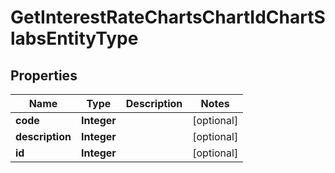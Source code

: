 

# GetInterestRateChartsChartIdChartSlabsEntityType


## Properties

| Name | Type | Description | Notes |
|------------ | ------------- | ------------- | -------------|
|**code** | **Integer** |  |  [optional] |
|**description** | **Integer** |  |  [optional] |
|**id** | **Integer** |  |  [optional] |



